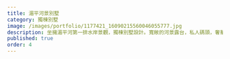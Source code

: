```yaml
---
title: 湄平河景別墅
category: 獨棟別墅
image: /images/portfolio/1177421_16090215560046055777.jpg
description: 坐擁湄平河第一排水岸景觀，獨棟別墅設計。寬敞的河景露台，私人碼頭，奢華裝潢。適合高端客群投資或度假使用，極具增值潛力
published: true
order: 4
---
```


